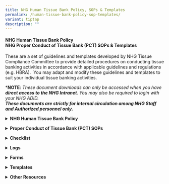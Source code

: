 ```yaml
---
title: NHG Human Tissue Bank Policy, SOPs & Templates
permalink: /human-tissue-bank-policy-sop-templates/
variant: tiptap
description: ""
---
```

<h4><strong>NHG Human Tissue Bank Policy</strong><br><strong>NHG Proper Conduct of Tissue Bank (PCT) SOPs &amp; Templates</strong></h4>
<p>These are a set of guidelines and templates developed by NHG Tissue Compliance
Committee to provide detailed procedures on conducting tissue banking activities
in accordance with applicable guidelines and regulations (e.g. HBRA).&nbsp;
You may adapt and modify these guidelines and templates to suit your individual
tissue banking activities.</p>
<p>*<strong>NOTE</strong>: <em>These document downloads can only be accessed when you have </em><strong><em>direct access to the NHG Intranet</em></strong><em>. You may also be required to login with your NHG ADID.<br></em><strong><em>These documents are strictly for internal circulation among NHG Staff and Authorized personnel only.</em></strong>
</p>
<p></p>
<p></p>
<div data-type="detailGroup" class="isomer-accordion-group isomer-accordion isomer-accordion-white">
<details class="isomer-details">
<summary><strong>NHG Human Tissue Bank Policy</strong>
</summary>
<div data-type="detailsContent" class="isomer-details-content">
<p><a href="https://mynhg.nhg.com.sg/dept/rcu/Shared%20Library/Tissue%20Banking/1601-A02%20NHG%20Policy%20for%20Tissue%20Banks.pdf" rel="noopener noreferrer nofollow" target="_blank"><u>1601-A02&nbsp;NHG&nbsp;Policy&nbsp;for&nbsp;Tissue&nbsp;Banks</u></a>
</p>
<p></p>
</div>
</details>
</div>
<p></p>
<div data-type="detailGroup" class="isomer-accordion-group isomer-accordion isomer-accordion-white">
<details class="isomer-details">
<summary><strong>Proper Conduct of Tissue Bank (PCT) SOPs</strong>
</summary>
<div data-type="detailsContent" class="isomer-details-content">
<p><a href="https://mynhg.nhg.com.sg/dept/rcu/Shared%20Library/Tissue%20Banking/NHG%20Proper%20Conduct%20of%20Tissue%20Bank%20(1500)/1501-A01%20Prep%20Maintaining%20and%20Communicating%20PCT%20SOPs.pdf" rel="noopener noreferrer nofollow" target="_blank"><u>1501-A01&nbsp;Prep&nbsp;Maintaining&nbsp;and&nbsp;Communicating&nbsp;PCT&nbsp;SOPs</u></a>
</p>
<p><a href="https://mynhg.nhg.com.sg/dept/rcu/Shared%20Library/Tissue%20Banking/NHG%20Proper%20Conduct%20of%20Tissue%20Bank%20(1500)/1501-A02%20Responsibilities%20of%20the%20Tissue%20Bank%20and%20Tissue%20Collection%20Team.pdf" rel="noopener noreferrer nofollow" target="_blank"><u>1501-A02&nbsp;Responsibilities&nbsp;of&nbsp;the&nbsp;Tissue&nbsp;Bank and Tissue Collection Team</u></a>
</p>
<p><a href="https://mynhg.nhg.com.sg/dept/rcu/Shared%20Library/Tissue%20Banking/NHG%20Proper%20Conduct%20of%20Tissue%20Bank%20(1500)/1501-A03%20Training%20and%20Education.pdf" rel="noopener noreferrer nofollow" target="_blank"><u>1501-A03&nbsp;Training&nbsp;and&nbsp;Education</u></a>
</p>
<p><a href="https://mynhg.nhg.com.sg/dept/rcu/Shared%20Library/Tissue%20Banking/NHG%20Proper%20Conduct%20of%20Tissue%20Bank%20(1500)/1501-B01%20Pre%20Initiation%20of%20Tissue%20Banking%20Activities.pdf" rel="noopener noreferrer nofollow" target="_blank"><u>1501-B01&nbsp;Pre-Initiation&nbsp;of&nbsp;Tissue&nbsp;Banking&nbsp;Activities</u></a>
</p>
<p><a href="https://mynhg.nhg.com.sg/dept/rcu/Shared%20Library/Tissue%20Banking/NHG%20Proper%20Conduct%20of%20Tissue%20Bank%20(1500)/1501-B02%20Interaction%20with%20the%20NHG%20TCC.pdf" rel="noopener noreferrer nofollow" target="_blank"><u>1501-B02&nbsp;Interaction&nbsp;with&nbsp;NHG&nbsp;Tissue&nbsp;Compliance&nbsp;Committee</u></a>
</p>
<p><a href="https://mynhg.nhg.com.sg/dept/rcu/Shared%20Library/Tissue%20Banking/NHG%20Proper%20Conduct%20of%20Tissue%20Bank%20(1500)/1501-B03%20Documentation.pdf" rel="noopener noreferrer nofollow" target="_blank"><u>1501-B03&nbsp;Documentation</u></a>
</p>
<p><a href="https://mynhg.nhg.com.sg/dept/rcu/Shared%20Library/Tissue%20Banking/NHG%20Proper%20Conduct%20of%20Tissue%20Bank%20(1500)/1501-B04%20Quality%20Management%20of%20Tissue%20Banks%20and%20Tissue%20Collections.pdf" rel="noopener noreferrer nofollow" target="_blank"><u>1501-B04&nbsp;Quality Management&nbsp;of&nbsp;Tissue&nbsp;Banks and Tissue Collections</u></a>
</p>
<p><a href="https://mynhg.nhg.com.sg/dept/rcu/Shared%20Library/Tissue%20Banking/NHG%20Proper%20Conduct%20of%20Tissue%20Bank%20(1500)/1501-B05%20Data%20Management.pdf" rel="noopener noreferrer nofollow" target="_blank"><u>1501-B05&nbsp;Data&nbsp;Management</u></a>
</p>
<p><a href="https://mynhg.nhg.com.sg/dept/rcu/Shared%20Library/Tissue%20Banking/NHG%20Proper%20Conduct%20of%20Tissue%20Bank%20(1500)/1501-B06%20Release%20of%20Tissue%20Specimens.pdf" rel="noopener noreferrer nofollow" target="_blank"><u>1501-B06&nbsp;Release&nbsp;of&nbsp;Tissue&nbsp;Specimens</u></a>
</p>
<p><a href="https://mynhg.nhg.com.sg/dept/rcu/Shared%20Library/Tissue%20Banking/NHG%20Proper%20Conduct%20of%20Tissue%20Bank%20(1500)/1501-B07%20Closure%20of%20Tissue%20Bank.pdf" rel="noopener noreferrer nofollow" target="_blank"><u>1501-B07&nbsp;Closure&nbsp;of&nbsp;Tissue&nbsp;Bank and or Tissue Collection</u></a>
</p>
<p><a href="https://mynhg.nhg.com.sg/dept/rcu/Shared%20Library/Tissue%20Banking/NHG%20Proper%20Conduct%20of%20Tissue%20Bank%20(1500)/1501-C01%20Informed%20Consent%20Form%20and%20Process%20Requirements.pdf" rel="noopener noreferrer nofollow" target="_blank"><u>1501-C01&nbsp;Informed&nbsp;Consent Form and Process Requirements</u></a>
</p>
<p><a href="https://mynhg.nhg.com.sg/dept/rcu/Shared%20Library/Tissue%20Banking/NHG%20Proper%20Conduct%20of%20Tissue%20Bank%20(1500)/1501-C02%20Donor%20Recruitment.pdf" rel="noopener noreferrer nofollow" target="_blank"><u>1501-C02&nbsp;Donor&nbsp;Recruitment</u></a>
</p>
<p><a href="https://mynhg.nhg.com.sg/dept/rcu/Shared%20Library/Tissue%20Banking/NHG%20Proper%20Conduct%20of%20Tissue%20Bank%20(1500)/1501-C03%20Donor%20Management.pdf" rel="noopener noreferrer nofollow" target="_blank"><u>1501-C03&nbsp;Donor&nbsp;Management</u></a>
</p>
<p><a href="https://mynhg.nhg.com.sg/dept/rcu/Shared%20Library/Tissue%20Banking/NHG%20Proper%20Conduct%20of%20Tissue%20Bank%20(1500)/1501-C04%20Management%20of%20Incidental%20Findings.pdf" rel="noopener noreferrer nofollow" target="_blank"><u>1501-C04&nbsp;Management&nbsp;of&nbsp;Incidental&nbsp;Findings</u></a>
</p>
<p><a href="https://mynhg.nhg.com.sg/dept/rcu/Shared%20Library/Tissue%20Banking/NHG%20Proper%20Conduct%20of%20Tissue%20Bank%20(1500)/1501-C05%20Human%20Tissue%20Specimen%20Management.pdf" rel="noopener noreferrer nofollow" target="_blank"><u>1501-C05&nbsp;Human&nbsp;Tissue&nbsp;Specimen</u></a>
</p>
<p></p>
</div>
</details>
</div>
<p></p>
<div data-type="detailGroup" class="isomer-accordion-group isomer-accordion isomer-accordion-white">
<details class="isomer-details">
<summary><strong>Checklist</strong>
</summary>
<div data-type="detailsContent" class="isomer-details-content">
<p><a href="https://mynhg.nhg.com.sg/dept/rcu/Shared%20Library/Tissue%20Banking/NHG%20Proper%20Conduct%20of%20Tissue%20Bank%20(1500)/Forms%20and%20Templates/1502-01%20NHG%20Tissue%20Bank%20Review%20Checklist.docx" rel="noopener noreferrer nofollow" target="_blank"><u>1502-01&nbsp;NHG&nbsp;Tissue&nbsp;Bank&nbsp;Review&nbsp;Checklist</u></a>
</p>
<p><a href="https://mynhg.nhg.com.sg/dept/rcu/Shared%20Library/Tissue%20Banking/NHG%20Proper%20Conduct%20of%20Tissue%20Bank%20(1500)/Forms%20and%20Templates/1502-02%20Eligibility%20Checklist.docx" rel="noopener noreferrer nofollow" target="_blank"><u>1502-02&nbsp;Eligibility&nbsp;Checklist</u></a>
</p>
<p></p>
</div>
</details>
</div>
<p></p>
<div data-type="detailGroup" class="isomer-accordion-group isomer-accordion isomer-accordion-white">
<details class="isomer-details">
<summary><strong>Logs</strong>
</summary>
<div data-type="detailsContent" class="isomer-details-content">
<p><a href="https://mynhg.nhg.com.sg/dept/rcu/Shared%20Library/Tissue%20Banking/NHG%20Proper%20Conduct%20of%20Tissue%20Bank%20(1500)/Forms%20and%20Templates/1503-01%20Tissue%20Responsibility%20and%20Delegation%20Log.docx" rel="noopener noreferrer nofollow" target="_blank"><u>1503-01 Tissue Responsibility and Delegation Log</u></a>
</p>
<p><a href="https://mynhg.nhg.com.sg/dept/rcu/Shared%20Library/Tissue%20Banking/NHG%20Proper%20Conduct%20of%20Tissue%20Bank%20(1500)/Forms%20and%20Templates/1503-02%20Tissue%20Bank%20SOP%20Communication%20Log.docx" rel="noopener noreferrer nofollow" target="_blank"><u>1503-02&nbsp;Tissue&nbsp;Bank&nbsp;SOP&nbsp;Communication&nbsp;Log</u></a>
</p>
<p><a href="https://mynhg.nhg.com.sg/dept/rcu/Shared%20Library/Tissue%20Banking/NHG%20Proper%20Conduct%20of%20Tissue%20Bank%20(1500)/Forms%20and%20Templates/1503-03%20Donor%20Screening%20and%20Enrollment%20Log.docx" rel="noopener noreferrer nofollow" target="_blank"><u>1503-03&nbsp;Donor&nbsp;Screening&nbsp;and&nbsp;Enrollment&nbsp;Log</u></a>
</p>
<p><a href="https://mynhg.nhg.com.sg/dept/rcu/Shared%20Library/Tissue%20Banking/NHG%20Proper%20Conduct%20of%20Tissue%20Bank%20(1500)/Forms%20and%20Templates/1503-04%20Donor%20Identification%20log.docx" rel="noopener noreferrer nofollow" target="_blank"><u>1503-04&nbsp;Donor&nbsp;Identification&nbsp;log</u></a>
</p>
<p><a href="https://mynhg.nhg.com.sg/dept/rcu/Shared%20Library/Tissue%20Banking/NHG%20Proper%20Conduct%20of%20Tissue%20Bank%20(1500)/Forms%20and%20Templates/1503-05%20Speciment%20Inventory%20Log.docx" rel="noopener noreferrer nofollow" target="_blank"><u>1503-05&nbsp;Specimen&nbsp;Inventory&nbsp;Log</u></a>
</p>
<p><a href="https://mynhg.nhg.com.sg/dept/rcu/Shared%20Library/Tissue%20Banking/NHG%20Proper%20Conduct%20of%20Tissue%20Bank%20(1500)/Forms%20and%20Templates/1503-06%20Temperature%20Log.docx" rel="noopener noreferrer nofollow" target="_blank"><u>1503-06&nbsp;Temperature&nbsp;Log</u></a>
</p>
<p><a href="https://mynhg.nhg.com.sg/dept/rcu/Shared%20Library/Tissue%20Banking/NHG%20Proper%20Conduct%20of%20Tissue%20Bank%20(1500)/Forms%20and%20Templates/1503-07%20Specimen%20Destruction%20Log.docx" rel="noopener noreferrer nofollow" target="_blank"><u>1503-07&nbsp;Specimen&nbsp;Destruction&nbsp;Log</u></a>
</p>
<p><a href="https://mynhg.nhg.com.sg/dept/rcu/Shared%20Library/Tissue%20Banking/NHG%20Proper%20Conduct%20of%20Tissue%20Bank%20(1500)/Forms%20and%20Templates/1503-08%20Tissue%20Team%20Meeting%20Attendance%20Log.docx" rel="noopener noreferrer nofollow" target="_blank"><u>1503-08 Tissue Team Meeting Attendance Log</u></a>
</p>
<p><a href="https://mynhg.nhg.com.sg/dept/rcu/Shared%20Library/Tissue%20Banking/NHG%20Proper%20Conduct%20of%20Tissue%20Bank%20(1500)/Forms%20and%20Templates/1503-09%20Human%20Tissue%20Informed%20Consent%20Form%20Information%20Tracking%20Log.docx" rel="noopener noreferrer nofollow" target="_blank"><u>1503-09&nbsp;Human&nbsp;Tissue&nbsp;Informed&nbsp;Consent&nbsp;Form&nbsp;Information&nbsp;Tracking&nbsp;Log</u></a>
</p>
<p><a href="https://mynhg.nhg.com.sg/dept/rcu/Shared%20Library/Tissue%20Banking/NHG%20Proper%20Conduct%20of%20Tissue%20Bank%20(1500)/Forms%20and%20Templates/1503-10%20Untoward%20Occurrence%20and%20Serious%20Adverse%20Event%20Tracking%20Log.docx" rel="noopener noreferrer nofollow" target="_blank"><u>1503-10 Untoward Occurrence/ Serious Adverse Event Tracking Log</u></a>
</p>
<p><a href="https://mynhg.nhg.com.sg/dept/rcu/Shared%20Library/Tissue%20Banking/NHG%20Proper%20Conduct%20of%20Tissue%20Bank%20(1500)/Forms%20and%20Templates/1503-11%20Non-compliance%20Tracking%20Log.docx" rel="noopener noreferrer nofollow" target="_blank"><u>1503-11 Non-Compliance / Protocol Deviation Tracking Log</u></a>
</p>
<p></p>
</div>
</details>
</div>
<p></p>
<div data-type="detailGroup" class="isomer-accordion-group isomer-accordion isomer-accordion-white">
<details class="isomer-details">
<summary><strong>Forms</strong>
</summary>
<div data-type="detailsContent" class="isomer-details-content">
<p><a href="https://mynhg.nhg.com.sg/dept/rcu/Shared%20Library/Tissue%20Banking/NHG%20Proper%20Conduct%20of%20Tissue%20Bank%20(1500)/Forms%20and%20Templates/1504-02%20Training%20Record%20Form.doc" rel="noopener noreferrer nofollow" target="_blank"><u>1504-02&nbsp;Training&nbsp;Record&nbsp;Form</u></a>
</p>
<p><a href="https://mynhg.nhg.com.sg/dept/rcu/Shared%20Library/Tissue%20Banking/NHG%20Proper%20Conduct%20of%20Tissue%20Bank%20(1500)/Forms%20and%20Templates/1504-03%20Laboratory%20Request%20Form.docx" rel="noopener noreferrer nofollow" target="_blank"><u>1504-03&nbsp;Laboratory&nbsp;Request&nbsp;Form</u></a>
</p>
<p><a href="https://mynhg.nhg.com.sg/dept/rcu/Shared%20Library/Tissue%20Banking/NHG%20Proper%20Conduct%20of%20Tissue%20Bank%20(1500)/Forms%20and%20Templates/1504-04%20Tissue%20Specimen%20Request%20Form.docx" rel="noopener noreferrer nofollow" target="_blank"><u>1504-04&nbsp;Tissue&nbsp;Specimen&nbsp;Request&nbsp;Form</u></a>
</p>
<p><a href="https://mynhg.nhg.com.sg/dept/rcu/Shared%20Library/Tissue%20Banking/NHG%20Proper%20Conduct%20of%20Tissue%20Bank%20(1500)/Forms%20and%20Templates/1504-05%20Tissue%20Specimen%20Retrieval%20Form.docx" rel="noopener noreferrer nofollow" target="_blank"><u>1504-05&nbsp;Tissue Specimen Retrieval&nbsp;Form</u></a>
</p>
<p><a href="https://mynhg.nhg.com.sg/dept/rcu/Shared%20Library/Tissue%20Banking/NHG%20Proper%20Conduct%20of%20Tissue%20Bank%20(1500)/Forms%20and%20Templates/1504-06%20Withdrawal%20of%20Participation%20Form.docx" rel="noopener noreferrer nofollow" target="_blank"><u>1504-06&nbsp;Withdrawal&nbsp;of&nbsp;Participation&nbsp;Form</u></a>
</p>
<p><a href="https://mynhg.nhg.com.sg/dept/rcu/Shared%20Library/Tissue%20Banking/NHG%20Proper%20Conduct%20of%20Tissue%20Bank%20(1500)/Forms%20and%20Templates/1504-07%20Custodian%20Self%20Assessment%20Form.docx" rel="noopener noreferrer nofollow" target="_blank"><u>1504-07&nbsp;Custodian&nbsp;Self-Assessment&nbsp;Form</u></a>
</p>
<p><a href="https://mynhg.nhg.com.sg/dept/rcu/Shared%20Library/Tissue%20Banking/NHG%20Proper%20Conduct%20of%20Tissue%20Bank%20(1500)/Forms%20and%20Templates/1504-08%20Tissue%20Collection%20Activity%20Self%20Assessment%20Form.docx" rel="noopener noreferrer nofollow" target="_blank"><u>1504-08&nbsp;Tissue&nbsp;Collection&nbsp;Activity&nbsp;Self-Assessment&nbsp;Form</u></a>
</p>
<p></p>
</div>
</details>
</div>
<p></p>
<div data-type="detailGroup" class="isomer-accordion-group isomer-accordion isomer-accordion-white">
<details class="isomer-details">
<summary><strong>Templates</strong>
</summary>
<div data-type="detailsContent" class="isomer-details-content">
<p><a href="https://mynhg.nhg.com.sg/dept/rcu/Shared%20Library/Tissue%20Banking/NHG%20Proper%20Conduct%20of%20Tissue%20Bank%20(1500)/Forms%20and%20Templates/1505-01%20Tissue%20File%20Contents%20Template.docx" rel="noopener noreferrer nofollow" target="_blank"><u>1505-01 Tissue File Contents Template</u></a>
</p>
<p><a href="https://mynhg.nhg.com.sg/dept/rcu/Shared%20Library/Tissue%20Banking/NHG%20Proper%20Conduct%20of%20Tissue%20Bank%20(1500)/Forms%20and%20Templates/1505-02%20Corrective%20Action%20and%20Preventive%20Action%20Plan%20(CAPA)%20Template.docx" rel="noopener noreferrer nofollow" target="_blank"><u>1505-02&nbsp;Corrective&nbsp;Action&nbsp;and&nbsp;Preventive&nbsp;Action&nbsp;Plan&nbsp;(CAPA)&nbsp;Template</u></a>
</p>
<p><a href="https://mynhg.nhg.com.sg/dept/rcu/Shared%20Library/Tissue%20Banking/NHG%20Proper%20Conduct%20of%20Tissue%20Bank%20(1500)/Forms%20and%20Templates/1505-03%20Letter%20of%20Undertaking%20for%20Leftover%20Tissues%20template.docx" rel="noopener noreferrer nofollow" target="_blank"><u>1505-03 Letter of Undertaking for Leftover Tissues</u></a>
</p>
<p></p>
</div>
</details>
</div>
<p></p>
<div data-type="detailGroup" class="isomer-accordion-group isomer-accordion isomer-accordion-white">
<details class="isomer-details">
<summary><strong>Other Resources</strong>
</summary>
<div data-type="detailsContent" class="isomer-details-content">
<p><a href="https://mynhg.nhg.com.sg/dept/rcu/Shared%20Library/Tissue%20Banking/NHG%20Proper%20Conduct%20of%20Tissue%20Bank%20(1500)/1506-01%20NHG%20Information%20Sheet%20for%20Tissue%20Donors%20(Incidental%20Finding).pdf" rel="noopener noreferrer nofollow" target="_blank"><u>1506-01&nbsp;NHG&nbsp;Information&nbsp;Sheet&nbsp;for&nbsp;Tissue&nbsp;Donors&nbsp;(Incidental&nbsp;Finding)</u></a>
</p>
<p><a href="https://mynhg.nhg.com.sg/dept/rcu/Shared%20Library/Tissue%20Banking/NHG%20Proper%20Conduct%20of%20Tissue%20Bank%20(1500)/1506-02%20A%20quick%20guide%20for%20setting%20up%20and%20managing%20a%20tissue%20bank.pdf" rel="noopener noreferrer nofollow" target="_blank"><u>1506-02&nbsp;A Quick&nbsp;Guide&nbsp;for&nbsp;Setting&nbsp;Up and Managing a&nbsp;Tissue&nbsp;Bank</u></a>
</p>
<p><a href="https://mynhg.nhg.com.sg/dept/rcu/Shared%20Library/Tissue%20Banking/NHG%20Proper%20Conduct%20of%20Tissue%20Bank%20(1500)/1506-03%20Witness%20requirement%20flow%20chart.pdf" rel="noopener noreferrer nofollow" target="_blank"><u>1506-03&nbsp;Witness&nbsp;requirement&nbsp;flow&nbsp;chart</u></a>
</p>
<p><a href="https://mynhg.nhg.com.sg/dept/rcu/Shared%20Library/Tissue%20Banking/NHG%20Proper%20Conduct%20of%20Tissue%20Bank%20(1500)/1506-04%20HBRA%20Human%20Tissue%20Banking%20regulations%20and%20NHG%20Tissue%20Bank%20Policies%20Index.pdf" rel="noopener noreferrer nofollow" target="_blank"><u>1506-04 HBRA Human Tissue Banking regulations and NHG Tissue Bank Policies Index</u></a>
</p>
<p><a href="https://www.research.nhg.com.sg/wps/wcm/connect/cb5a007d-b536-499a-8a07-16863bcff795/1506-05+Guidance+To+Store+And+Use+Leftover+Human+Tissue+for+Future+Research.pdf?MOD=AJPERES&amp;CVID=nJSY8Fi&amp;CVID=nJSY8Fi&amp;CVID=nJSY8Fi&amp;CVID=nJSY8Fi&amp;CVID=nJSY8Fi&amp;CVID=nJSY8Fi&amp;CVID=nJSY8Fi&amp;CVID=nJSY8Fi&amp;CVID=nJSY8Fi" rel="noopener noreferrer nofollow" target="_blank"><u>1506-05 NHG Guidance To Store And Use Leftover Human Tissue for Future Research</u></a>
</p>
<p><a href="https://mynhg.nhg.com.sg/dept/rcu/Shared%20Library/Tissue%20Banking/NHG%20Proper%20Conduct%20of%20Tissue%20Bank%20(1500)/1506-06%20Introduction%20to%20Tissue%20Bank%20Quality%20Management%20Audit.pdf" rel="noopener noreferrer nofollow" target="_blank"><u>1506-06 Introduction to Tissue Bank Quality Management Audit</u></a>&nbsp;</p>
<p><a href="https://mynhg.nhg.com.sg/dept/rcu/Shared%20Library/Tissue%20Banking/NHG%20Proper%20Conduct%20of%20Tissue%20Bank%20(1500)/1506-07%20Introduction%20to%20Tissue%20Bank%20Quality%20Management%20Site%20Initiation%20Visit.pdf" rel="noopener noreferrer nofollow" target="_blank"><u>1506-07 Introduction to Tissue Quality Management Site Initiation Visit</u></a>
</p>
<p></p>
</div>
</details>
</div>
<p></p>
<p></p>
<p></p>
<p></p>
<p></p>
<p></p>
<p></p>
<p></p>
<p></p>
<p></p>
<p></p>
<p></p>
<p></p>
<p></p>
<p></p>
<p></p>
<p></p>
<p></p>
<p></p>
<p></p>
<p></p>
<p></p>